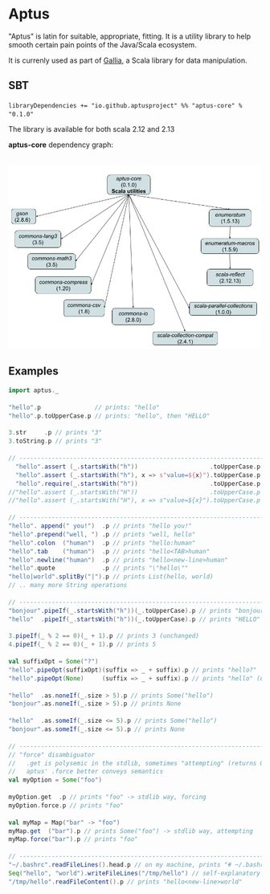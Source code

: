 # Aptus

"Aptus" is latin for suitable, appropriate, fitting. It is a utility library to help smooth certain pain points of the Java/Scala ecosystem.

It is currenly used as part of [Gallia](https://github.com/galliaproject/gallia-core/blob/master/README.md#210129170214), a Scala library for data manipulation.

## SBT
`libraryDependencies += "io.github.aptusproject" %% "aptus-core" % "0.1.0"`

The library is available for both scala 2.12 and 2.13

<a name="210121153149"></a>
**aptus-core** dependency graph:<br/><br/>
<div style="text-align:center"><img src="./dependencies.png" alt="core dependency graph"></div>

## Examples

```scala
import aptus._

"hello".p               // prints: "hello"
"hello".p.toUpperCase.p // prints: "hello", then "HELLO"

3.str     .p // prints "3"
3.toString.p // prints "3"

// ---------------------------------------------------------------------------
  "hello".assert (_.startsWith("h"))                    .toUpperCase.p // prints "HELLO"
  "hello".assert (_.startsWith("h"), x => s"value=${x}").toUpperCase.p // prints "HELLO"    
  "hello".require(_.startsWith("h"))                    .toUpperCase.p // prints "HELLO"   
//"hello".assert (_.startsWith("H"))                    .toUpperCase.p // throws AssertionError
//"hello".assert (_.startsWith("H"), x => s"value=${x}").toUpperCase.p // throws AssertionError: assertion failed: value=hello

// ---------------------------------------------------------------------------
"hello". append(" you!")  .p // prints "hello you!"
"hello".prepend("well, ") .p // prints "well, hello"
"hello".colon  ("human")  .p // prints "hello:human"
"hello".tab    ("human")  .p // prints "hello<TAB>human"
"hello".newline("human")  .p // prints "hello<new-line>human"
"hello".quote             .p // prints "\"hello\""
"hello|world".splitBy("|").p // prints List(hello, world)
// .. many more String operations

// ---------------------------------------------------------------------------
"bonjour".pipeIf(_.startsWith("h"))(_.toUpperCase).p // prints "bonjour" (unchanged)
"hello"  .pipeIf(_.startsWith("h"))(_.toUpperCase).p // prints "HELLO"

3.pipeIf(_ % 2 == 0)(_ + 1).p // prints 3 (unchanged)
4.pipeIf(_ % 2 == 0)(_ + 1).p // prints 5

val suffixOpt = Some("?")
"hello".pipeOpt(suffixOpt)(suffix => _ + suffix).p // prints "hello?"
"hello".pipeOpt(None)     (suffix => _ + suffix).p // prints "hello" (unchanged)

"hello"  .as.noneIf(_.size > 5).p // prints Some("hello")
"bonjour".as.noneIf(_.size > 5).p // prints None

"hello"  .as.someIf(_.size <= 5).p // prints Some("hello")
"bonjour".as.someIf(_.size <= 5).p // prints None

// ---------------------------------------------------------------------------
// "force" disambiguator
//   .get is polysemic in the stdlib, sometimes "attempting" (returns Option[T]), sometimes "forcing" (returns T)
//   aptus' .force better conveys semantics
val myOption = Some("foo")

myOption.get  .p // prints "foo" -> stdlib way, forcing 
myOption.force.p // prints "foo"

val myMap = Map("bar" -> "foo")
myMap.get  ("bar").p // prints Some("foo") -> stdlib way, attempting
myMap.force("bar").p // prints "foo"

// ---------------------------------------------------------------------------
"~/.bashrc".readFileLines().head.p // on my machine, prints "# ~/.bashrc: executed by bash(1) for non-login shells."
Seq("hello", "world").writeFileLines("/tmp/hello") // self-explanatory
"/tmp/hello".readFileContent().p // prints "hello<new-line>world"

```

